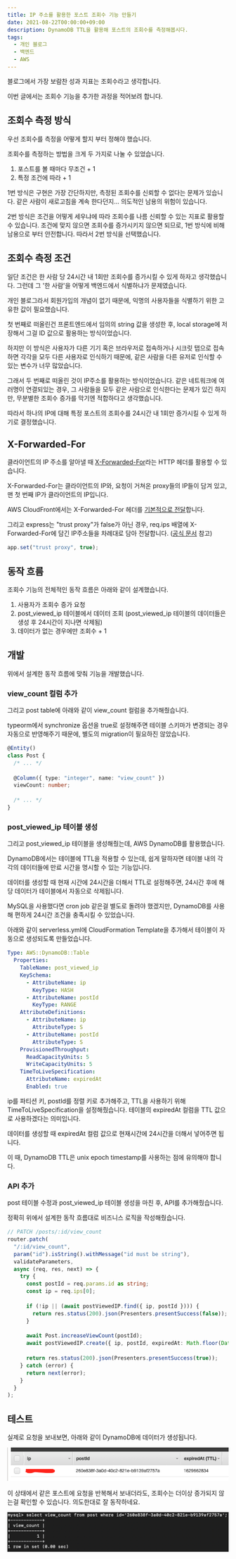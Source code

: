 ```yaml
---
title: IP 주소를 활용한 포스트 조회수 기능 만들기
date: 2021-08-22T00:00:00+09:00
description: DynamoDB TTL을 활용해 포스트의 조회수를 측정해봅시다.
tags:
  - 개인 블로그
  - 백엔드
  - AWS
---
```


블로그에서 가장 보람찬 성과 지표는 조회수라고 생각합니다.

이번 글에서는 조회수 기능을 추가한 과정을 적어보려 합니다.

## 조회수 측정 방식

우선 조회수를 측정을 어떻게 할지 부터 정해야 했습니다.

조회수를 측정하는 방법을 크게 두 가지로 나눌 수 있었습니다.

1. 포스트를 볼 때마다 무조건 + 1
2. 특정 조건에 따라 + 1

1번 방식은 구현은 가장 간단하지만, 측정된 조회수를 신뢰할 수 없다는 문제가 있습니다. 같은 사람이 새로고침을 계속 한다던지... 의도적인 남용의 위험이 있습니다.

2번 방식은 조건을 어떻게 세우냐에 따라 조회수를 나름 신뢰할 수 있는 지표로 활용할 수 있습니다. 조건에 맞지 않으면 조회수를 증가시키지 않으면 되므로, 1번 방식에 비해 남용으로 부터 안전합니다. 따라서 2번 방식을 선택했습니다.

## 조회수 측정 조건

일단 조건은 한 사람 당 24시간 내 1회만 조회수를 증가시킬 수 있게 하자고 생각했습니다. 그런데 그 '한 사람'을 어떻게 백엔드에서 식별하냐가 문제였습니다.

개인 블로그라서 회원가입의 개념이 없기 때문에, 익명의 사용자들을 식별하기 위한 고유한 값이 필요했습니다.

첫 번째로 떠올린건 프론트엔드에서 임의의 string 값을 생성한 후, local storage에 저장해서 그걸 ID 값으로 활용하는 방식이었습니다.

하지만 이 방식은 사용자가 다른 기기 혹은 브라우저로 접속하거나 시크릿 탭으로 접속하면 각각을 모두 다른 사용자로 인식하기 때문에, 같은 사람을 다른 유저로 인식할 수 있는 변수가 너무 많았습니다.

그래서 두 번째로 떠올린 것이 IP주소를 활용하는 방식이었습니다. 같은 네트워크에 여러명이 연결되있는 경우, 그 사람들을 모두 같은 사람으로 인식한다는 문제가 있긴 하지만, 무분별한 조회수 증가를 막기엔 적합하다고 생각했습니다.

따라서 하나의 IP에 대해 특정 포스트의 조회수를 24시간 내 1회만 증가시킬 수 있게 하기로 결정했습니다.

## X-Forwarded-For

클라이언트의 IP 주소를 알아낼 때 [X-Forwarded-For](https://developer.mozilla.org/ko/docs/Web/HTTP/Headers/X-Forwarded-For)라는 HTTP 헤더를 활용할 수 있습니다.

X-Forwarded-For는 클라이언트의 IP와, 요청이 거쳐온 proxy들의 IP들이 담겨 있고, 맨 첫 번째 IP가 클라이언트의 IP입니다.

AWS CloudFront에서는 X-Forwarded-For 헤더를 [기본적으로 전달](https://docs.aws.amazon.com/ko_kr/AmazonCloudFront/latest/DeveloperGuide/RequestAndResponseBehaviorCustomOrigin.html#RequestCustomIPAddresses)합니다.

그리고 express는 "trust proxy"가 false가 아닌 경우, req.ips 배열에 X-Forwarded-For에 담긴 IP주소들을 차례대로 담아 전달합니다. ([공식 문서](https://expressjs.com/ko/api.html#req.ips) 참고)

```typescript
app.set("trust proxy", true);
```

## 동작 흐름

조회수 기능의 전체적인 동작 흐름은 아래와 같이 설계했습니다.

1. 사용자가 조회수 증가 요청
2. post_viewed_ip 테이블에서 데이터 조회 (post_viewed_ip 테이블의 데이터들은 생성 후 24시간이 지나면 삭제됨)
3. 데이터가 없는 경우에만 조회수 + 1

## 개발

위에서 설계한 동작 흐름에 맞춰 기능을 개발했습니다.

### view_count 컬럼 추가

그리고 post table에 아래와 같이 view_count 컬럼을 추가해줬습니다.

typeorm에서 synchronize 옵션을 true로 설정해주면 테이블 스키마가 변경되는 경우 자동으로 반영해주기 때문에, 별도의 migration이 필요하진 않았습니다.

```typescript
@Entity()
class Post {
  /* ... */

  @Column({ type: "integer", name: "view_count" })
  viewCount: number;

  /* ... */
}
```

### post_viewed_ip 테이블 생성

그리고 post_viewed_ip 테이블을 생성해줬는데, AWS DynamoDB를 활용했습니다.

DynamoDB에서는 테이블에 TTL을 적용할 수 있는데, 쉽게 말하자면 테이블 내의 각각의 데이터들에 만료 시간을 명시할 수 있는 기능입니다.

데이터를 생성할 때 현재 시간에 24시간을 더해서 TTL로 설정해주면, 24시간 후에 해당 데이터가 테이블에서 자동으로 삭제됩니다.

MySQL을 사용했다면 cron job 같은걸 별도로 돌려야 했겠지만, DynamoDB를 사용해 편하게 24시간 조건을 충족시킬 수 있었습니다.

아래와 같이 serverless.yml에 CloudFormation Template을 추가해서 테이블이 자동으로 생성되도록 만들었습니다.

```yml
Type: AWS::DynamoDB::Table
  Properties:
    TableName: post_viewed_ip
    KeySchema:
      - AttributeName: ip
        KeyType: HASH
      - AttributeName: postId
        KeyType: RANGE
    AttributeDefinitions:
      - AttributeName: ip
        AttributeType: S
      - AttributeName: postId
        AttributeType: S
    ProvisionedThroughput:
      ReadCapacityUnits: 5
      WriteCapacityUnits: 5
    TimeToLiveSpecification:
      AttributeName: expiredAt
      Enabled: true
```

ip를 파티션 키, postId를 정렬 키로 추가해주고, TTL을 사용하기 위해 TimeToLiveSpecification을 설정해줬습니다. 테이블의 expiredAt 컬럼을 TTL 값으로 사용하겠다는 의미입니다.

데이터를 생성할 때 expiredAt 컬럼 값으로 현재시간에 24시간을 더해서 넣어주면 됩니다.

이 때, DynamoDB TTL은 unix epoch timestamp를 사용하는 점에 유의해야 합니다.

### API 추가

post 테이블 수정과 post_viewed_ip 테이블 생성을 마친 후, API를 추가해줬습니다.

정확히 위에서 설계한 동작 흐름대로 비즈니스 로직을 작성해줬습니다.

```typescript
// PATCH /posts/:id/view_count
router.patch(
  "/:id/view_count",
  param("id").isString().withMessage("id must be string"),
  validateParameters,
  async (req, res, next) => {
    try {
      const postId = req.params.id as string;
      const ip = req.ips[0];

      if (!ip || (await postViewedIP.find({ ip, postId }))) {
        return res.status(200).json(Presenters.presentSuccess(false));
      }

      await Post.increaseViewCount(postId);
      await postViewedIP.create({ ip, postId, expiredAt: Math.floor(Date.now() / 1000) + 86400 });

      return res.status(200).json(Presenters.presentSuccess(true));
    } catch (error) {
      return next(error);
    }
  }
);
```

## 테스트

실제로 요청을 보내보면, 아래와 같이 DynamoDB에 데이터가 생성됩니다.

![](result-1.png)

이 상태에서 같은 포스트에 요청을 반복해서 보내더라도, 조회수는 더이상 증가되지 않는걸 확인할 수 있습니다. 의도한대로 잘 동작하네요.

![](./result-2.png)

